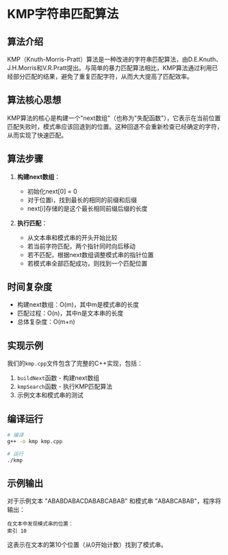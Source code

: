 # KMP字符串匹配算法

## 算法介绍

KMP（Knuth-Morris-Pratt）算法是一种改进的字符串匹配算法，由D.E.Knuth、J.H.Morris和V.R.Pratt提出。与简单的暴力匹配算法相比，KMP算法通过利用已经部分匹配的结果，避免了重复匹配字符，从而大大提高了匹配效率。

## 算法核心思想

KMP算法的核心是构建一个"next数组"（也称为"失配函数"），它表示在当前位置匹配失败时，模式串应该回退到的位置。这种回退不会重新检查已经确定的字符，从而实现了快速匹配。

## 算法步骤

1. **构建next数组**：
   - 初始化next[0] = 0
   - 对于位置i，找到最长的相同的前缀和后缀
   - next[i]存储的是这个最长相同前缀后缀的长度

2. **执行匹配**：
   - 从文本串和模式串的开头开始比较
   - 若当前字符匹配，两个指针同时向后移动
   - 若不匹配，根据next数组调整模式串的指针位置
   - 若模式串全部匹配成功，则找到一个匹配位置

## 时间复杂度

- 构建next数组：O(m)，其中m是模式串的长度
- 匹配过程：O(n)，其中n是文本串的长度
- 总体复杂度：O(m+n)

## 实现示例

我们的`kmp.cpp`文件包含了完整的C++实现，包括：
1. `buildNext`函数 - 构建next数组
2. `kmpSearch`函数 - 执行KMP匹配算法
3. 示例文本和模式串的测试

## 编译运行

```bash
# 编译
g++ -o kmp kmp.cpp

# 运行
./kmp
```

## 示例输出

对于示例文本 "ABABDABACDABABCABAB" 和模式串 "ABABCABAB"，程序将输出：

```
在文本中发现模式串的位置：
索引 10
```

这表示在文本的第10个位置（从0开始计数）找到了模式串。 